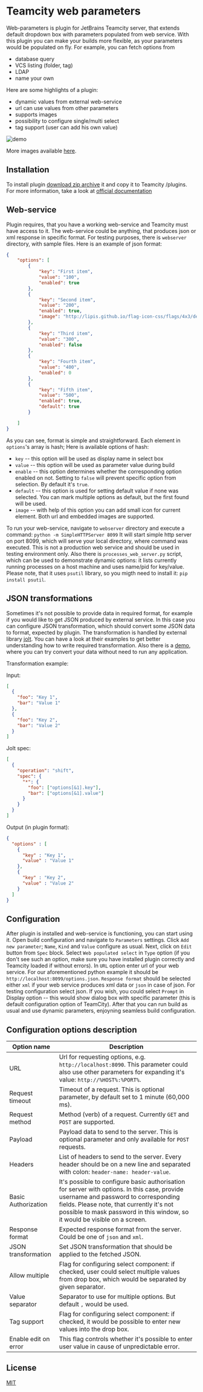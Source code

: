 Teamcity web parameters
=======================
Web-parameters is plugin for JetBrains Teamcity server, that extends default dropdown box with parameters populated from web service.
With this plugin you can make your builds more flexible, as your parameters would be populated on fly. For example, you can fetch options from
  - database query
  - VCS listing (folder, tag)
  - LDAP
  - name your own

Here are some highlights of a plugin:
  - dynamic values from external web-service
  - url can use values from other parameters
  - supports images
  - possibility to configure single/multi select
  - tag support (user can add his own value)

![demo](https://github.com/grundic/teamcity-web-parameters/blob/master/demo/process-select.gif?raw=true)

More images available [here](https://github.com/grundic/teamcity-web-parameters/wiki/Demo).

Installation
-------------
To install plugin [download zip archive](https://github.com/grundic/teamcity-web-parameters/releases/latest) it and copy it to Teamcity <data directory>/plugins. For more information, take a look at [official documentation](https://confluence.jetbrains.com/display/TCD8/Installing+Additional+Plugins)

Web-service
-----------
Plugin requires, that you have a working web-service and Teamcity must have access to it.
The web-service could be anything, that produces json or xml response in specific format.
For testing purposes, there is `webserver` directory, with sample files. Here is an example of json format:
```json
{
    "options": [
        {
            "key": "First item",
            "value": "100",
            "enabled": true
        },
        {
            "key": "Second item",
            "value": "200",
            "enabled": true,
            "image": "http://lipis.github.io/flag-icon-css/flags/4x3/de.svg"
        },
        {
            "key": "Third item",
            "value": "300",
            "enabled": false
        },
        {
            "key": "Fourth item",
            "value": "400",
            "enabled": 0
        },
        {
            "key": "Fifth item",
            "value": "500",
            "enabled": true,
            "default": true
        }

    ]
}
```
As you can see, format is simple and straightforward. Each element in `options`'s array is hash;
Here is available options of hash:
  * `key` -- this option will be used as display name in select box
  * `value` -- this option will be used as parameter value during build
  * `enable` -- this option determines whether the corresponding option enabled on not. Setting to `false` will prevent
  specific option from selection. By default it's `true`.
  * `default` -- this option is used for setting default value if none was selected. You can mark multiple options as
  default, but the first found will be used.
  * `image` -- with help of this option you can add small icon for current element. Both url and embedded images are supported.

To run your web-service, navigate to `webserver` directory and execute a command:
```python -m SimpleHTTPServer 8099```
It will start simple http server on port 8099, which will serve your local directory, where command was executed.
This is not a production web service and should be used in testing environment only.
Also there is `processes_web_server.py` script, which can be used to demonstrate dynamic options: it lists currently running
processes on a host machine and uses name/pid for key/value. Please note, that it uses `psutil` library, so you migth need to
install it: ```pip install psutil```.

JSON transformations
--------------------
Sometimes it's not possible to provide data in required format, for example if you would like to get JSON produced by
external service. In this case you can configure JSON transformation, which should convert some JSON data to format,
expected by plugin. The transformation is handled by external library [jolt](https://github.com/bazaarvoice/jolt). You
can have a look at their examples to get better understanding how to write required transformation. Also there is a 
[demo](http://jolt-demo.appspot.com), where you can try convert your data without need to run any application.

Transformation example:

Input:
```json
[
  {
    "foo": "Key 1",
    "bar": "Value 1"
  },
  {
    "foo": "Key 2",
    "bar": "Value 2"
  }
]
```

Jolt spec:
```json
[
  {
    "operation": "shift",
    "spec": {
      "*": {
        "foo": ["options[&1].key"],
        "bar": ["options[&1].value"]
      }
    }
  }
]
```

Output (in plugin format):
```json
{
  "options" : [ 
    {
      "key" : "Key 1",
      "value" : "Value 1"
    }, 
    {
      "key" : "Key 2",
      "value" : "Value 2"
    } 
  ]
}
```


Configuration
-------------
After plugin is installed and web-service is functioning, you can start using it.
Open build configuration and navigate to `Parameters` settings. Click `Add new parameter`; `Name`, `Kind` and `Value` configure as usual.
Next, click on `Edit` button from `Spec` block.
Select `Web populated select` in `Type` option (if you don't see such an option, make sure you have installed plugin correctly and Teamcity loaded if without errors).
In `URL` option enter url of your web service. For our aforementioned python example it should be ```http://localhost:8099/options.json```.
`Response format` should be selected either `xml` if your web service produces xml data or `json` in case of json. For testing configuration select json.
If you wish, you could select `Prompt` in Display option -- this would show dialog box with specific parameter (this is default configuration option of TeamCity).
After that you can run build as usual and use dynamic parameters, enjoyning seamless build configuration.

Configuration options description
---------------------------------
| Option name | Description |
| ----------- | ----------- |
| URL | Url for requesting options, e.g. `http://localhost:8090`. This parameter could also use other parameters for expanding it's value: `http://%HOST%:%PORT%`. |
| Request timeout | Timeout of a request. This is optional parameter, by default set to 1 minute (60,000 ms). |
| Request method | Method (verb) of a request. Currently `GET` and `POST` are supported. |
| Payload | Payload data to send to the server. This is optional parameter and only available for `POST` requests. |
| Headers | List of headers to send to the server. Every header should be on a new line and separated with colon: `header-name: header-value`. |
| Basic Authorization | It's possible to configure basic authorisation for server with options. In this case, provide username and password to corresponding fields. Please note, that currently it's not possible to mask password in this window, so it would be visible on a screen. |
| Response format | Expected response format from the server. Could be one of `json` and `xml`. |
| JSON transformation | Set JSON transformation that should be applied to the fetched JSON. |
| Allow multiple | Flag for configuring select component: if checked, user could select multiple values from drop box, which would be separated by given separator. |
| Value separator | Separator to use for multiple options. But default `,` would be used. |
| Tag support | Flag for configuring select component: if checked, it would be possible to enter new values into the drop box. |
| Enable edit on error | This flag controls whether it's possible to enter user value in cause of unpredictable error. |

License
-------
[MIT](https://github.com/grundic/teamcity-web-parameters/blob/master/LICENSE)

